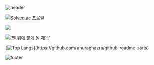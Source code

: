 
![header](https://capsule-render.vercel.app/api?type=waving&color=FCFCCC&height=200&fontSize=90&fontColor=ffffff)

[![Solved.ac
프로필](http://mazassumnida.wtf/api/v2/generate_badge?boj=jsyun0412)](https://solved.ac/jsyun0412)

<img src="https://github-profile-trophy.vercel.app/?username=jsyun0412&margin-w=15&row=2&column=4">


 [!['맨 위에 붙게 될 제목'](https://github-readme-stats.vercel.app/api?username=jsyun0412)](https://github.com/anuraghazra/github-readme-stats)

  [![Top Langs](https://github-readme-stats.vercel.app/api/top-langs/?username=jsyun0412&layout=compact&custom_title=My&nbsp;Language&nbsp;)](https://github.com/anuraghazra/github-readme-stats)

  ![footer](https://capsule-render.vercel.app/api?section=footer&type=waving&color=FCFCCC)
      
  

